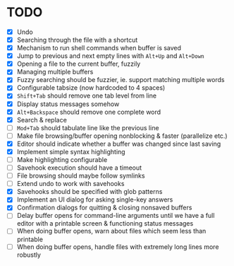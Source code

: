 # TODO

-   [x] Undo
-   [x] Searching through the file with a shortcut
-   [x] Mechanism to run shell commands when buffer is saved
-   [x] Jump to previous and next empty lines with `Alt+Up` and
    `Alt+Down`
-   [x] Opening a file to the current buffer, fuzzily
-   [x] Managing multiple buffers
-   [x] Fuzzy searching should be fuzzier, ie. support matching multiple
    words
-   [x] Configurable tabsize (now hardcoded to 4 spaces)
-   [x] `Shift+Tab` should remove one tab level from line
-   [x] Display status messages somehow
-   [x] `Alt+Backspace` should remove one complete word
-   [x] Search & replace
-   [ ] `Mod+Tab` should tabulate line like the previous line
-   [ ] Make file browsing/buffer opening nonblocking & faster
    (parallelize etc.)
-   [x] Editor should indicate whether a buffer was changed since last
    saving
-   [x] Implement simple syntax highlighting
-   [ ] Make highlighting configurable
-   [ ] Savehook execution should have a timeout
-   [ ] File browsing should maybe follow symlinks
-   [ ] Extend undo to work with savehooks
-   [x] Savehooks should be specified with glob patterns
-   [x] Implement an UI dialog for asking single-key answers
-   [x] Confirmation dialogs for quitting & closing nonsaved buffers
-   [ ] Delay buffer opens for command-line arguments until we have a
    full editor with a printable screen & functioning status messages
-   [ ] When doing buffer opens, warn about files which seem less than
    printable
-   [ ] When doing buffer opens, handle files with extremely long lines
    more robustly

